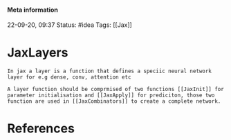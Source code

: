 #### Meta information
22-09-20, 09:37
Status: #idea
Tags: [[Jax]]





# JaxLayers
```ad-note
In jax a layer is a function that defines a speciic neural network layer for e.g dense, conv, attention etc
```

```ad-note
A layer function should be comprmised of two functions [[JaxInit]] for parameter initialisation and [[JaxApply]] for prediciton, those two function are used in [[JaxCombinators]] to create a complete network.
```





# References
